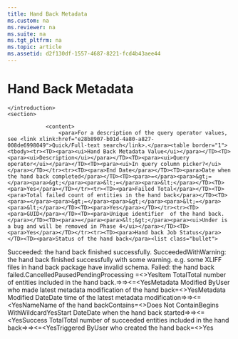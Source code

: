 ```yaml
---
title: Hand Back Metadata
ms.custom: na
ms.reviewer: na
ms.suite: na
ms.tgt_pltfrm: na
ms.topic: article
ms.assetid: d2f130df-1557-4687-8221-fcd4b43aee44
---
```

# Hand Back Metadata
<?xml version="1.0" encoding="UTF-8"?>
<developerConceptualDocument xmlns="http://ddue.schemas.microsoft.com/authoring/2003/5" xmlns:xsi="http://www.w3.org/2001/XMLSchema-instance" xsi:schemaLocation="http://ddue.schemas.microsoft.com/authoring/2003/5 http://dduestorage.blob.core.windows.net/ddueschema/developer.xsd" xmlns:xlink="http://www.w3.org/1999/xlink">
    <introduction>
        
    </introduction>
    <section>
                
                <content>
                    <para>For a description of the query operator values, see <link xlink:href="e28b8907-b01d-4a80-a827-008de6998049">Quick/Full-text search</link>.</para><table border="1"><tbody><tr><TD><para><ui>Hand Back Metadata Value</ui></para></TD><TD><para><ui>Description</ui></para></TD><TD><para><ui>Query operator</ui></para></TD><TD><para><ui>In query column picker?</ui></para></TD></tr><tr><TD><para>End Date</para></TD><TD><para>Date when the hand back completed</para></TD><TD><para>=</para><para>&gt;=</para><para>&gt;</para><para>&lt;=</para><para>&lt;</para></TD><TD><para>Yes</para></TD></tr><tr><TD><para>Failed Total</para></TD><TD><para>Total failed count of entities in the hand back</para></TD><TD><para>=</para><para>&gt;=</para><para>&gt;</para><para>&lt;=</para><para>&lt;</para></TD><TD><para>Yes</para></TD></tr><tr><TD><para>GUID</para></TD><TD><para>Unique identifier  of the hand back. </para></TD><TD><para>=</para><para>&lt;&gt;</para><para><ui>Under is a bug and will be removed in Phase 4</ui></para></TD><TD><para>Yes</para></TD></tr><tr><TD><para>Hand back Job Status</para></TD><TD><para>Status of the hand back</para><list class="bullet">
<listItem>
<para>Succeeded: the hand back finished successfully.</para>
</listItem>
<listItem>
<para>SucceededWithWarning: the hand back finished successfully with some warning. e.g. some XLIFF files in hand back package have invalid schema.</para>
</listItem><listItem><para>Failed: the hand back failed.</para></listItem><listItem><para>Cancelled</para></listItem><listItem><para>Paused</para></listItem><listItem><para>Pending</para></listItem><listItem><para>Processing</para></listItem>
</list></TD><TD><para>=</para><para>&lt;&gt;</para></TD><TD><para>Yes</para></TD></tr><tr><TD><para>Item Total</para></TD><TD><para>Total number  of entities included in the hand back.</para><para></para></TD><TD><para>=</para><para>&gt;=</para><para>&gt;</para><para>&lt;=</para><para>&lt;</para></TD><TD><para>Yes</para></TD></tr><tr><TD><para>Metadata Modified By</para></TD><TD><para>User who made latest metadata modification of the hand back</para></TD><TD><para>=</para><para>&lt;&gt;</para></TD><TD><para>Yes</para></TD></tr><tr><TD><para>Metadata Modified Date</para></TD><TD><para>Date time of the latest metadata modification</para></TD><TD><para>=</para><para>&gt;=</para><para>&gt;</para><para>&lt;=</para><para>&lt;</para></TD><TD><para>Yes</para></TD></tr><tr><TD><para>Name</para></TD><TD><para>Name of the hand back</para></TD><TD><para>Contains</para><para>=</para><para>&lt;&gt;</para><para>Does Not Contain</para><para>Begins With</para><para>Wildcard</para></TD><TD><para>Yes</para></TD></tr><tr><TD><para>Start Date</para></TD><TD><para>Date when the hand back started</para></TD><TD><para>=</para><para>&gt;=</para><para>&gt;</para><para>&lt;=</para><para>&lt;</para></TD><TD><para>Yes</para></TD></tr><tr><TD><para>Success Total</para></TD><TD><para>Total number of succeeded entities included in the hand back</para></TD><TD><para>=</para><para>&gt;=</para><para>&gt;</para><para>&lt;=</para><para>&lt;</para></TD><TD><para>Yes</para></TD></tr><tr><TD><para>Triggered By</para></TD><TD><para>User  who created the hand back</para></TD><TD><para>=</para><para>&lt;&gt;</para></TD><TD><para>Yes</para></TD></tr></tbody></table>
                </content>
            </section>
    <relatedTopics/>
</developerConceptualDocument>
